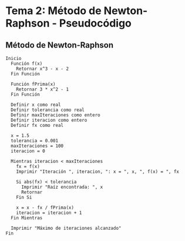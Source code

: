 # Tema 2: Método de Newton-Raphson - Pseudocódigo
## Método de Newton-Raphson
    Inicio
      Función f(x)
        Retornar x^3 - x - 2
      Fin Función
    
      Función fPrima(x)
        Retornar 3 * x^2 - 1
      Fin Función
    
      Definir x como real
      Definir tolerancia como real
      Definir maxIteraciones como entero
      Definir iteracion como entero
      Definir fx como real
    
      x = 1.5
      tolerancia = 0.001
      maxIteraciones = 100
      iteracion = 0
    
      Mientras iteracion < maxIteraciones
        fx = f(x)
        Imprimir "Iteración ", iteracion, ": x = ", x, ", f(x) = ", fx
    
        Si abs(fx) < tolerancia
          Imprimir "Raíz encontrada: ", x
          Retornar
        Fin Si
    
        x = x - fx / fPrima(x)
        iteracion = iteracion + 1
      Fin Mientras
    
      Imprimir "Máximo de iteraciones alcanzado"
    Fin
